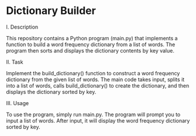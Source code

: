 # Dictionary Builder

I. Description

This repository contains a Python program (main.py) that implements a function to build a word frequency dictionary from a list of words. The program then sorts and displays the dictionary contents by key value.

II. Task

Implement the build_dictionary() function to construct a word frequency dictionary from the given list of words. The main code takes input, splits it into a list of words, calls build_dictionary() to create the dictionary, and then displays the dictionary sorted by key.

III. Usage

To use the program, simply run main.py. The program will prompt you to input a list of words. After input, it will display the word frequency dictionary sorted by key.

